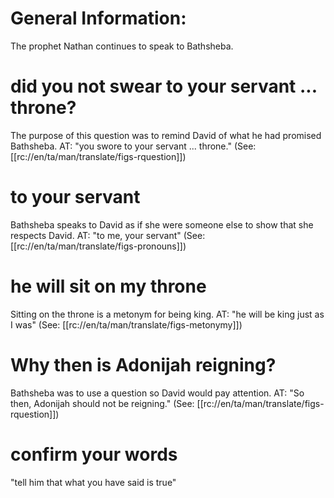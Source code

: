 # General Information:

The prophet Nathan continues to speak to Bathsheba.

# did you not swear to your servant ... throne?

The purpose of this question was to remind David of what he had promised Bathsheba. AT: "you swore to your servant ... throne." (See: [[rc://en/ta/man/translate/figs-rquestion]])

# to your servant

Bathsheba speaks to David as if she were someone else to show that she respects David. AT: "to me, your servant" (See: [[rc://en/ta/man/translate/figs-pronouns]])

# he will sit on my throne

Sitting on the throne is a metonym for being king. AT: "he will be king just as I was" (See: [[rc://en/ta/man/translate/figs-metonymy]])

# Why then is Adonijah reigning?

Bathsheba was to use a question so David would pay attention. AT: "So then, Adonijah should not be reigning." (See: [[rc://en/ta/man/translate/figs-rquestion]])

# confirm your words

"tell him that what you have said is true"
